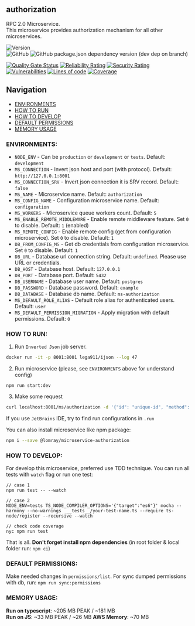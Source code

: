 authorization
-------------------

RPC 2.0 Microservice.  
This microservice provides authorization mechanism for all other microservices.

![Version](https://img.shields.io/badge/dynamic/json.svg?url=https%3A%2F%2Fraw.githubusercontent.com%2FLomray-Software%2Fmicroservices%2Fstaging%2Fmicroservices%2Fauthorization%2Fpackage.json&label=Staging%20version&query=$.version&colorB=blue)  
![GitHub](https://img.shields.io/github/license/Lomray-Software/microservices)
![GitHub package.json dependency version (dev dep on branch)](https://img.shields.io/github/package-json/dependency-version/Lomray-Software/microservices/dev/typescript/staging)

[![Quality Gate Status](https://sonarqube-proxy.lomray.com/status/microservices-authorization?token=99cc3d48918d78fe3ca52bc927ce7c62)](https://sonarqube.lomray.com/dashboard?id=microservices-authorization)
[![Reliability Rating](https://sonarqube-proxy.lomray.com/reliability/microservices-authorization?token=99cc3d48918d78fe3ca52bc927ce7c62)](https://sonarqube.lomray.com/dashboard?id=microservices-authorization)
[![Security Rating](https://sonarqube-proxy.lomray.com/security/microservices-authorization?token=99cc3d48918d78fe3ca52bc927ce7c62)](https://sonarqube.lomray.com/dashboard?id=microservices-authorization)
[![Vulnerabilities](https://sonarqube-proxy.lomray.com/vulnerabilities/microservices-authorization?token=99cc3d48918d78fe3ca52bc927ce7c62)](https://sonarqube.lomray.com/dashboard?id=microservices-authorization)
[![Lines of code](https://sonarqube-proxy.lomray.com/lines/microservices-authorization?token=99cc3d48918d78fe3ca52bc927ce7c62)](https://sonarqube.lomray.com/dashboard?id=microservices-authorization)
[![Coverage](https://sonarqube-proxy.lomray.com/coverage/microservices-authorization?token=99cc3d48918d78fe3ca52bc927ce7c62)](https://sonarqube.lomray.com/dashboard?id=microservices-authorization)

## Navigation
- [ENVIRONMENTS](#environments)
- [HOW TO RUN](#how-to-run)
- [HOW TO DEVELOP](#how-to-develop)
- [DEFAULT PERMISSIONS](#how-to-work-with-default-permissions)
- [MEMORY USAGE](#memory-usage)

### <a id="environments"></a>ENVIRONMENTS:
- `NODE_ENV` - Can be `production` or `development` or `tests`. Default: `development`
- `MS_CONNECTION` - Invert json host and port (with protocol). Default: `http://127.0.0.1:8001`
- `MS_CONNECTION_SRV` - Invert json connection it is SRV record. Default: `false`
- `MS_NAME` - Microservice name. Default: `authorization`
- `MS_CONFIG_NAME` - Configuration microservice name. Default: `configuration` 
- `MS_WORKERS` - Microservice queue workers count. Default: `5`
- `MS_ENABLE_REMOTE_MIDDLEWARE` - Enable remote middleware feature. Set `0` to disable. Default: `1` (enabled)
- `MS_REMOTE_CONFIG` - Enable remote config (get from configuration microservice). Set `0` to disable. Default: `1`
- `DB_FROM_CONFIG_MS` - Get db credentials from configuration microservice. Set `0` to disable. Default: `1`
- `DB_URL` - Database url connection string. Default: `undefined`. Please use URL or credentials.
- `DB_HOST` - Database host. Default: `127.0.0.1`
- `DB_PORT` - Database port. Default: `5432`
- `DB_USERNAME` - Database user name. Default: `postgres`
- `DB_PASSWORD` - Database password. Default: `example`
- `DB_DATABASE` - Database db name. Default: `ms-authorization`
- `MS_DEFAULT_ROLE_ALIAS` - Default role alias for authenticated users. Default: `user`
- `MS_DEFAULT_PERMISSION_MIGRATION` - Apply migration with default permissions. Default: `0`

### <a id="how-to-run"></a>HOW TO RUN:
1. Run `Inverted Json` job server.
```bash
docker run -it -p 8001:8001 lega911/ijson --log 47
```
2. Run microservice (please, see `ENVIRONMENTS` above for understand config)
```
npm run start:dev
```
3. Make some request
```bash
curl localhost:8001/ms/authorization -d '{"id": "unique-id", "method": "demo", "params": {}}'
```

If you use `JetBrains` IDE, try to find run configurations in `.run`

You can also install microservice like npm package:
```bash
npm i --save @lomray/microservice-authorization
```

### <a id="how-to-develop"></a>HOW TO DEVELOP:
For develop this microservice, preferred use TDD technique.
You can run all tests with `watch` flag or run one test:
```
// case 1
npm run test -- --watch

// case 2
NODE_ENV=tests TS_NODE_COMPILER_OPTIONS='{"target":"es6"}' mocha --harmony --no-warnings  __tests__/your-test-name.ts --require ts-node/register --recursive --watch

// check code coverage
nyc npm run test
```

That is all. **Don't forget install npm dependencies**
(in root folder & local folder run:  `npm ci`)

### <a id="how-to-work-with-default-permissions"></a>DEFAULT PERMISSIONS:
Make needed changes in `permissions/list`.
For sync dumped permissions with db, run: `npm run sync:permissions`

### <a id="memory-usage"></a>MEMORY USAGE:
__Run on typescript__: ~205 MB PEAK / ~181 MB  
__Run on JS__: ~33 MB PEAK / ~26 MB
__AWS Memory__: ~70 MB
